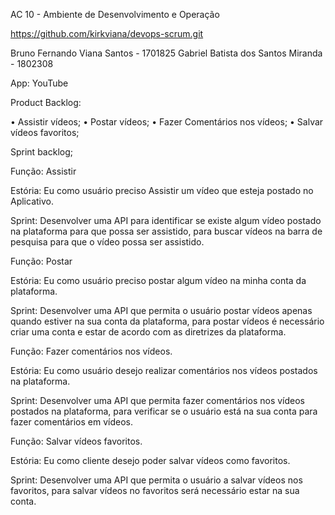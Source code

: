 AC 10 - Ambiente de Desenvolvimento e Operação

https://github.com/kirkviana/devops-scrum.git


Bruno Fernando Viana Santos - 1701825
Gabriel Batista dos Santos Miranda - 1802308

App: YouTube

Product Backlog:

• Assistir vídeos;
• Postar vídeos;
• Fazer Comentários nos vídeos;
• Salvar vídeos favoritos;

Sprint backlog;

Função: Assistir

Estória: Eu como usuário preciso Assistir um vídeo que esteja postado no Aplicativo.

Sprint: Desenvolver uma API para identificar se existe algum vídeo postado na plataforma para que possa ser assistido, para buscar vídeos na barra de pesquisa para que o vídeo possa ser assistido.

Função: Postar

Estória:  Eu como usuário preciso postar algum vídeo na minha conta da plataforma.

Sprint: Desenvolver uma API que permita o usuário postar vídeos apenas quando estiver na sua conta da plataforma, para postar vídeos é necessário criar uma conta e estar de acordo com as diretrizes da plataforma.

Função:  Fazer comentários nos vídeos.

Estória: Eu como usuário desejo realizar comentários nos vídeos postados na plataforma.

Sprint: Desenvolver uma API que permita fazer comentários nos vídeos postados na plataforma, para verificar se o usuário está na sua conta para fazer comentários em vídeos.

Função: Salvar vídeos favoritos.

Estória: Eu como cliente desejo poder salvar vídeos como favoritos.

Sprint: Desenvolver uma API que permita o usuário a salvar vídeos nos favoritos, para salvar vídeos no favoritos será necessário estar na sua conta.
